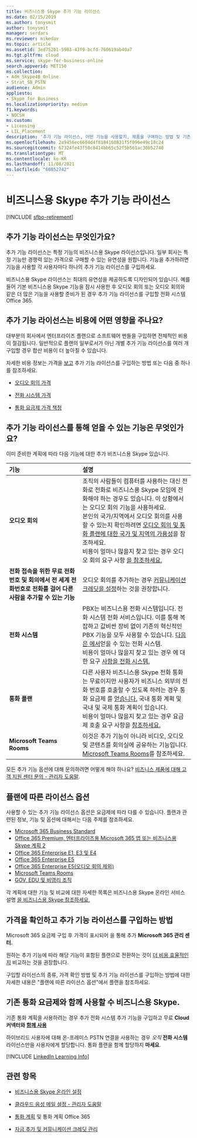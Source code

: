 ```yaml
---
title: 비즈니스용 Skype 추가 기능 라이선스
ms.date: 02/15/2019
ms.author: tonysmit
author: tonysmit
manager: serdars
ms.reviewer: mikedav
ms.topic: article
ms.assetid: 3ed752b1-5983-43f9-bcfd-760619ab40a7
ms.tgt.pltfrm: cloud
ms.service: skype-for-business-online
search.appverid: MET150
ms.collection:
- Adm_Skype4B_Online
- Strat_SB_PSTN
audience: Admin
appliesto:
- Skype for Business
ms.localizationpriority: medium
f1.keywords:
- NOCSH
ms.custom:
- Licensing
- LIL_Placement
description: '추가 기능 라이선스, 어떤 기능을 사용할지, 제품을 구매하는 방법 및 기존 통신사와 함께 사용하는 방법에 대해 자세히 알아보습니다. Office 365, 커뮤니케이션 크레딧 및 통화 플랜의 가격 및 플랜 세부 사항에 대한 정보를 얻을 수 있습니다. '
ms.openlocfilehash: 2a9456ec6604d4f8184160831f5f096e49c18c24
ms.sourcegitcommit: 67324fe43f50c8414bb65c52f5b561ac30b52748
ms.translationtype: MT
ms.contentlocale: ko-KR
ms.lasthandoff: 11/08/2021
ms.locfileid: "60852742"
---
```

# <a name="skype-for-business-add-on-licensing"></a>비즈니스용 Skype 추가 기능 라이선스

[!INCLUDE [sfbo-retirement](../../Hub/includes/sfbo-retirement.md)]

## <a name="what-are-add-on-licenses"></a>추가 기능 라이선스는 무엇인가요?

추가 기능 라이선스는 특정 기능의 비즈니스용 Skype 라이선스입니다. 일부 회사는 특정 기능만 경쟁력 있는 가격으로 구매할 수 있는 유연성을 원합니다. 기능을 추가하려면 기능을 사용할 각 사용자마다 하나의 추가 기능 라이선스를 구입하세요.

비즈니스용 Skype 라이선스는 최대의 유연성을 제공하도록 디자인되어 있습니다. 예를 들어 기본 비즈니스용 Skype 기능을 잠시 사용한 후 오디오 회의 또는 오디오 회의와 같은 더 많은 기능을 사용할 준비가 된 경우 추가 기능 라이선스를 구입할 전화 시스템 Office 365.

## <a name="how-does-add-on-licensing-affect-cost"></a>추가 기능 라이선스는 비용에 어떤 영향을 주나요?

대부분의 회사에서 엔터프라이즈 플랜으로 소프트웨어 번들을 구입하면 전체적인 비용이 절감됩니다. 일반적으로 플랜의 일부로서가 아닌 개별 추가 기능 라이선스를 여러 개 구입할 경우 합산 비용이 더 높아질 수 있습니다.

자세한 비용 정보는 가격을 [보고](skype-for-business-and-microsoft-teams-add-on-licensing.md#bkmk_how) 추가 기능 라이선스를 구입하는 방법 또는 다음 중 하나를 참조하세요.

- [오디오 회의 가격](https://www.microsoft.com/microsoft-teams/audio-conferencing)

- [전화 시스템 가격](https://products.office.com/skype-for-business/phone-system)

- [통화 요금제 가격 책정](/microsoftteams/set-up-audio-conferencing-in-teams)

## <a name="what-features-can-i-get-with-add-on-licenses"></a>추가 기능 라이선스를 통해 얻을 수 있는 기능은 무엇인가요?

이미 준비한 계획에 따라 다음 기능에 대한 추가 비즈니스용 Skype 있습니다.


|기능 |설명 |
|:-----|:-----|
|**오디오 회의**  |조직의 사람들이 컴퓨터를 사용하는 대신 전화로 전화로 비즈니스용 Skype 모임에 전화해야 하는 경우도 있습니다. 이 상황에서는 오디오 회의 기능을 사용하세요.  <br/> 본인의 국가/지역에서 오디오 회의를 사용할 수 있는지 확인하려면 [오디오 회의 및 통화 플랜에 대한 국가 및 지역의 가용성](/microsoftteams/country-and-region-availability-for-audio-conferencing-and-calling-plans/country-and-region-availability-for-audio-conferencing-and-calling-plans)을 참조하세요. <br/> 비용이 얼마나 많을지 찾고 있는 경우 오디오 회의 요구 사항 [을 참조하세요.](https://products.office.com/skype-for-business/audio-conferencing#requirements)   |
|**전화 접속을 위한 무료 전화번호 및 회의에서 전 세계 전화번호로 전화를 걸어 다른 사람을 추가할 수 있는 기능**  |오디오 회의를 추가하는 경우 [커뮤니케이션 크레딧을 설정](/microsoftteams/set-up-communications-credits-for-your-organization)하는 것을 권장합니다.  |
|**전화 시스템**  |PBX는 비즈니스용 전화 시스템입니다. 전화 시스템 전화 서비스입니다. 이를 통해 복잡하고 값비싼 장비 없이 기존의 혁신적인 PBX 기능을 모두 사용할 수 있습니다. [다음은 에서](/MicrosoftTeams/here-s-what-you-get-with-phone-system)얻을 수 있는 전화 시스템.  <br/> 비용이 얼마나 많을지 찾고 있는 경우 에 대한 요구 [사항을 전화 시스템.](https://products.office.com/skype-for-business/cloud-pbx#requirements)   |
|**통화 플랜**  |다른 사용자 비즈니스용 Skype 전화 통화는 무료이지만 사용자가 비즈니스 외부의 전화 번호를 호출할 수 있도록 하려는 경우 통화 요금제 를 [얻습니다.](/MicrosoftTeams/calling-plans-for-office-365) 국내 통화 계획 및 국내 및 국제 통화 계획이 있습니다.  <br/> 비용이 얼마나 많을지 찾고 있는 경우 요금제 호출 요구 사항을 [참조하세요.](https://products.office.com/skype-for-business/pstn-calling-plans#requirements)   |
|**Microsoft Teams Rooms**  |이것은 추가 기능이 아니라 비디오, 오디오 및 콘텐츠를 회의실에 공유하는 기능입니다. [Microsoft Teams Rooms](/MicrosoftTeams/rooms/rooms-licensing)를 참조하세요.   |

모든 추가 기능 옵션에 대해 문의하려면 어떻게 해야 하나요? [비즈니스 제품에 대해 고객 지원 센터 문의 - 관리자 도움말](https://support.office.com/article/32a17ca7-6fa0-4870-8a8d-e25ba4ccfd4b).

## <a name="license-options-based-on-your-plan"></a>플랜에 따른 라이선스 옵션

사용할 수 있는 추가 기능 라이선스 옵션은 요금제에 따라 다를 수 있습니다. 플랜과 관련된 정보, 기능 및 옵션에 대해서는 다음 주제를 참조하세요.

- [Microsoft 365 Business Standard](../skype-for-business-and-microsoft-teams-add-on-licensing/license-options-based-on-your-plan/office-365-business-premium-plan.md)
- [Office 365 Premium, 엔터프라이즈용 Microsoft 365 앱 또는 비즈니스용 Skype 계획 2](../skype-for-business-and-microsoft-teams-add-on-licensing/license-options-based-on-your-plan/office-365-premium-pro-plus-or-business-online-plan.md)
- [Office 365 Enterprise E1, E3 및 E4](../skype-for-business-and-microsoft-teams-add-on-licensing/license-options-based-on-your-plan/office-365-enterprise-e1-e3-e4.md)
- [Office 365 Enterprise E5](../skype-for-business-and-microsoft-teams-add-on-licensing/license-options-based-on-your-plan/office-365-enterprise-e5-with-audio-conferencing.md)
- [Office 365 Enterprise E5(오디오 회의 제외)](../skype-for-business-and-microsoft-teams-add-on-licensing/license-options-based-on-your-plan/office-365-enterprise-e5-without-audio-conferencing.md)
- [Microsoft Teams Rooms](/MicrosoftTeams/rooms/rooms-licensing)
- [GOV, EDU 및 비영리 조직](../skype-for-business-and-microsoft-teams-add-on-licensing/license-options-based-on-your-plan/gov-edu-and-nonprofit-organizations.md)

각 계획에 대한 기능 및 비교에 대한 자세한 목록은 비즈니스용 Skype 온라인 서비스 설명 [을 비즈니스용 Skype 참조하세요.](/office365/servicedescriptions/skype-for-business-online-service-description/skype-for-business-online-service-description)

## <a name="how-to-see-prices-and-buy-add-on-licenses"></a>가격을 확인하고 추가 기능 라이선스를 구입하는 방법
<a name="bkmk_how"> </a>

 Microsoft 365 요금제 구입 후 가격이 표시되어 을 통해 추가 **Microsoft 365 관리 센터.**

원하는 추가 기능에 따라 해당 기능이 포함된 플랜으로 전환하는 것이 [더 비용 효율적인지](https://go.microsoft.com/fwlink/?linkid=844053) 비교하는 것을 권장합니다.

구입할 라이선스의 종류, 가격 확인 방법 및 추가 기능 라이선스를 구입하는 방법에 대한 자세한 내용은 "플랜에 따른 라이선스 옵션"에서 플랜을 참조하세요.

## <a name="how-do-i-use-my-existing-calling-plans-with-skype-for-business"></a>기존 통화 요금제와 함께 사용할 수 비즈니스용 Skype.
<a name="bkmk_existing"></a>

기존 통화 계획을 사용하려는 경우 추가 전화 시스템 추가 기능을 구입하고 무료 **Cloud 커넥터와** **[함께 사용](../../SfbServer/skype-for-business-hybrid-solutions/plan-your-phone-system-cloud-pbx-solution/plan-skype-for-business-cloud-connector-edition.md)**

하이브리드 사용자에 대해 온-프레미스 PSTN 연결을 사용하는 경우 *오직* **전화 시스템** 라이선스만을 사용자에게 할당합니다. 통화 플랜을 함께 할당하지 **마세요**.

[!INCLUDE [LinkedIn Learning Info](../../common/office/linkedin-learning-info.md)]

## <a name="related-topics"></a>관련 항목

- [비즈니스용 Skype 온라인 설정](../set-up-skype-for-business-online/set-up-skype-for-business-online.md)
    
- [클라우드 음성 메일 설정 - 관리자 도움말](/microsoftteams/set-up-phone-system-voicemail)
    
- [통화 계획](/microsoftteams/set-up-calling-plans) 및 [](/MicrosoftTeams/calling-plans-for-office-365) 통화 계획 Office 365
    
- [자금 추가 및 커뮤니케이션 크레딧 관리](/microsoftteams/add-funds-and-manage-communications-credits)

